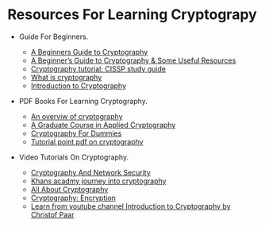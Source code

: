 Resources For Learning Cryptograpy
==================================

+ Guide For Beginners.
	+ [A Beginners Guide to Cryptography](http://epictuts.blogspot.in/2011/06/beginners-guide-to-cryptography.html)
	+ [A Beginner’s Guide to Cryptography & Some Useful Resources](https://www.comparitech.com/blog/information-security/cryptography-guide/)
	+ [Cryptography tutorial: CISSP study guide](http://searchitchannel.techtarget.com/tutorial/Cryptography-tutorial-CISSP-study-guide)
	+ [What is cryptography](https://www.synopsys.com/software-integrity/resources/knowledge-database/cryptography.html)
	+ [Introduction to Cryptography](https://gpgtools.tenderapp.com/kb/how-to/introduction-to-cryptography)	

+ PDF Books For Learning Cryptography.
	+ [An overviw of cryptography](http://www.garykessler.net/library/crypto.html)
	+ [A Graduate Course in Applied Cryptography](https://crypto.stanford.edu/~dabo/cryptobook/draft_0_2.pdf)
	+ [Cryptography For Dummies](https://doc.lagout.org/network/3_Cryptography/Cryptography%20for%20Dummies.pdf) 
	+ [Tutorial point pdf on cryptography](https://www.tutorialspoint.com/cryptography/cryptography_tutorial.pdf)

+ Video Tutorials On Cryptography.
	+ [Cryptography And Network Security](http://nptel.ac.in/courses/106105031/1)
	+ [Khans acadmy journey into cryptography](https://www.khanacademy.org/computing/computer-science/cryptography#modarithmetic)
	+ [All About Cryptography](http://freevideolectures.com/Course/3027/Cryptography-and-Network-Security)
	+ [Cryptography: Encryption](https://ocw.mit.edu/courses/electrical-engineering-and-computer-science/6-046j-design-and-analysis-of-algorithms-spring-2015/lecture-videos/lecture-22-cryptography-encryption/)
	+ [Learn from youtube channel Introduction to Cryptography by Christof Paar](https://www.youtube.com/channel/UC1usFRN4LCMcfIV7UjHNuQg)
